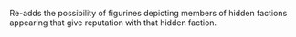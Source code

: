 Re-adds the possibility of figurines depicting members of hidden factions appearing that give reputation with that hidden faction.
